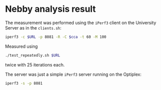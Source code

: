 # Nebby analysis result

The measurement was performed using the `iPerf3` client on the University Server as in the `clients.sh`:
```bash
iperf3 -c $URL -p 8081 -R -C $cca -t 60 -M 100
```
Measured using
```bash
./test_repeatedly.sh $URL
```
twice with 25 iterations each.

The server was just a simple `iPerf3` server running on the Optiplex:
```bash
iperf3 -s -p 8081
```
